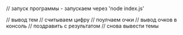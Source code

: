 // запуск программы - запускаем через 'node index.js' 

// вывод тем 
// считываем цифру
// поулчаем очки
// вывод очков в консоль 
// поздравить с результатом
// снова вывести темы